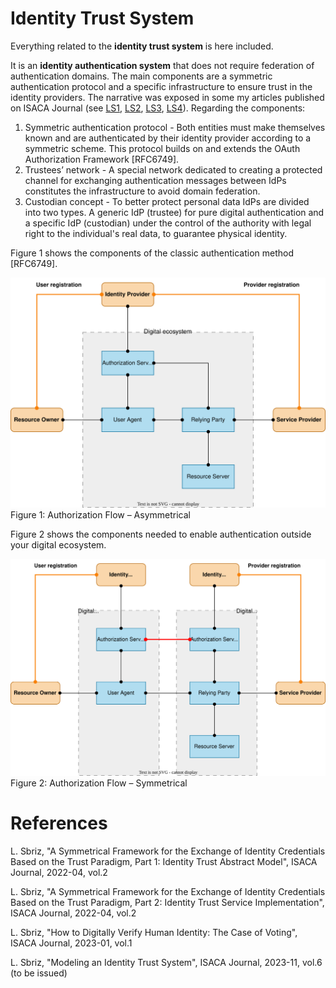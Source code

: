 # Identity Trust System
Everything related to the **identity trust system** is here included.

It is an **identity authentication system** that does not require federation of authentication domains. The main components are a symmetric authentication protocol and a specific infrastructure to ensure trust in the identity providers. The narrative was exposed in some my articles published on ISACA Journal (see [LS1], [LS2], [LS3], [LS4]). Regarding the components:
1. Symmetric authentication protocol - Both entities must make themselves known and are authenticated by their identity provider according to a symmetric scheme. This protocol builds on and extends the OAuth Authorization Framework [RFC6749].
2. Trustees’ network - A special network dedicated to creating a protected channel for exchanging authentication messages between IdPs constitutes the infrastructure to avoid domain federation.
3. Custodian concept - To better protect personal data IdPs are divided into two types. A generic IdP (trustee) for pure digital authentication and a specific IdP (custodian) under the control of the authority with legal right to the individual's real data, to guarantee physical identity.

Figure 1 shows the components of the classic authentication method [RFC6749].

![Figure 1 Authorization Flow – Asymmetrical](images/schema-asymmetric.svg)  
Figure 1: Authorization Flow – Asymmetrical

Figure 2 shows the components needed to enable authentication outside your digital ecosystem.

![Figure 2 Authorization Flow – Symmetrical](images/schema-symmetric.svg)  
Figure 2: Authorization Flow – Symmetrical

[//]: # (This may be the most platform independent comment)

# References

[LS1]: "https://www.isaca.org/resources/isaca-journal/issues/2022/volume-2/a-symmetrical-framework-for-the-exchange-of-identity-credentials-based-on-the-trust-paradigm-part-1"
    L. Sbriz,
      "A Symmetrical Framework for the Exchange of Identity Credentials
      Based on the Trust Paradigm, Part 1: Identity Trust Abstract
      Model",
      ISACA Journal, 2022-04, vol.2
  
[LS2]: "https://www.isaca.org/resources/isaca-journal/issues/2022/volume-2/a-symmetrical-framework-for-the-exchange-of-identity-credentials-based-on-the-trust-paradigm-part-2"
    L. Sbriz,
      "A Symmetrical Framework for the Exchange of Identity Credentials
      Based on the Trust Paradigm, Part 2: Identity Trust Service
      Implementation",
      ISACA Journal, 2022-04, vol.2
    
[LS3]: "https://www.isaca.org/resources/isaca-journal/issues/2023/volume-1/how-to-digitally-verify-human-identity"
    L. Sbriz,
      "How to Digitally Verify Human Identity: The Case of Voting",
      ISACA Journal, 2023-01, vol.1
    
[LS4]: "https://www.isaca.org/resources/isaca-journal/issues/2023/volume-6"
    L. Sbriz,
      "Modeling an Identity Trust System", ISACA Journal, 2023-11, vol.6 (to be issued)
